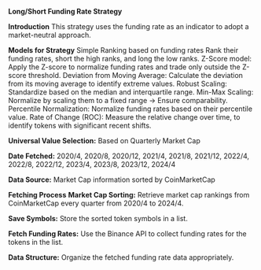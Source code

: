 **Long/Short Funding Rate Strategy**


**Introduction**
This strategy uses the funding rate as an indicator to adopt a market-neutral approach. 

**Models for Strategy**
Simple Ranking based on funding rates
Rank their funding rates, short the high ranks, and long the low ranks.
Z-Score model:
Apply the Z-score to normalize funding rates and trade only outside the Z-score threshold.
Deviation from Moving Average:
Calculate the deviation from its moving average to identify extreme values.
Robust Scaling:
Standardize based on the median and interquartile range.
Min-Max Scaling:
Normalize by scaling them to a fixed range → Ensure comparability.
Percentile Normalization:
Normalize funding rates based on their percentile value. 
Rate of Change (ROC):
Measure the relative change over time, to identify tokens with significant recent shifts.

**Universal Value Selection:** Based on Quarterly Market Cap

**Date Fetched:**
2020/4, 2020/8, 2020/12, 2021/4, 2021/8, 2021/12, 2022/4, 2022/8, 2022/12, 2023/4, 2023/8, 2023/12, 2024/4

**Data Source:**
Market Cap information sorted by CoinMarketCap

**Fetching Process**
**Market Cap Sorting:**
Retrieve market cap rankings from CoinMarketCap every quarter from 2020/4 to 2024/4.

**Save Symbols:**
    Store the sorted token symbols in a list.

**Fetch Funding Rates:**
Use the Binance API to collect funding rates for the tokens in the list.

**Data Structure:**
    Organize the fetched funding rate data appropriately.
